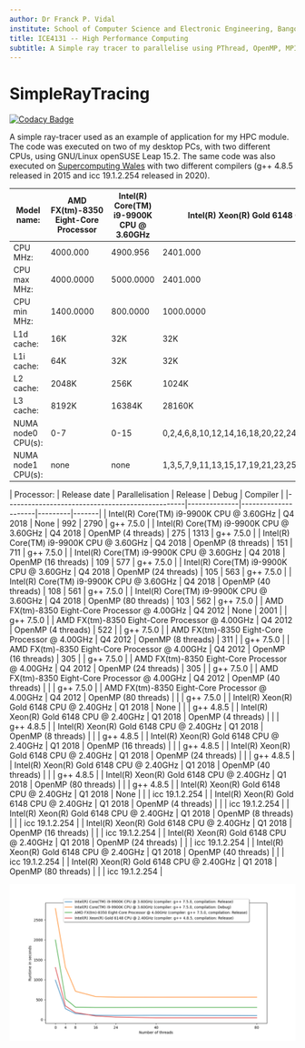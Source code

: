```yaml
---
author: Dr Franck P. Vidal
institute: School of Computer Science and Electronic Engineering, Bangor University, UK
title: ICE4131 -- High Performance Computing
subtitle: A Simple ray tracer to parallelise using PThread, OpenMP, MPI and CUDA.
---
```


# SimpleRayTracing

[![Codacy Badge](https://api.codacy.com/project/badge/Grade/2e8c4fd913234f2d880c43716c17cea9)](https://app.codacy.com/manual/effepivi/SimpleRayTracing?utm_source=github.com&utm_medium=referral&utm_content=effepivi/SimpleRayTracing&utm_campaign=Badge_Grade_Dashboard)

A simple ray-tracer used as an example of application for my HPC module. The code was executed on two of my desktop PCs, with two different CPUs, using GNU/Linux openSUSE Leap 15.2.
The same code was also executed on [Supercomputing Wales](https://www.supercomputing.wales/) with two different compilers (g++ 4.8.5 released in 2015 and icc 19.1.2.254 released in 2020).

| Model name:        | AMD FX(tm)-8350 Eight-Core Processor | Intel(R) Core(TM) i9-9900K CPU @ 3.60GHz | Intel(R) Xeon(R) Gold 6148 CPU @ 2.40GHz               |
|--------------------|--------------------------------------|------------------------------------------|--------------------------------------------------------|
| CPU MHz:           | 4000.000                             | 4900.956                                 | 2401.000                                               |
| CPU max MHz:       | 4000.0000                            | 5000.0000                                | 2401.000                                               |
| CPU min MHz:       | 1400.0000                            | 800.0000                                 | 1000.0000                                              |
| L1d cache:         | 16K                                  | 32K                                      | 32K                                                    |
| L1i cache:         | 64K                                  | 32K                                      | 32K                                                    |
| L2 cache:          | 2048K                                | 256K                                     | 1024K                                                  |
| L3 cache:          | 8192K                                | 16384K                                   | 28160K                                                 |
| NUMA node0 CPU(s): | 0-7                                  | 0-15                                     | 0,2,4,6,8,10,12,14,16,18,20,22,24,26,28,30,32,34,36,38 |
| NUMA node1 CPU(s): | none                                 | none                                     | 1,3,5,7,9,11,13,15,17,19,21,23,25,27,29,31,33,35,37,39 |

| Processor:                                      | Release date | Parallelisation     | Release | Debug | Compiler    |
|-------------------------------------------------|--------------|---------------------|---------|-------|
| Intel(R) Core(TM) i9-9900K CPU @ 3.60GHz        | Q4 2018      | None                | 992     | 2790  | g++ 7.5.0    |
| Intel(R) Core(TM) i9-9900K CPU @ 3.60GHz        | Q4 2018      | OpenMP (4 threads)  | 275     | 1313  | g++ 7.5.0    |
| Intel(R) Core(TM) i9-9900K CPU @ 3.60GHz        | Q4 2018      | OpenMP (8 threads)  | 151     | 711   | g++ 7.5.0    |
| Intel(R) Core(TM) i9-9900K CPU @ 3.60GHz        | Q4 2018      | OpenMP (16 threads) | 109     | 577   | g++ 7.5.0    |
| Intel(R) Core(TM) i9-9900K CPU @ 3.60GHz        | Q4 2018      | OpenMP (24 threads) | 105     | 563   | g++ 7.5.0    |
| Intel(R) Core(TM) i9-9900K CPU @ 3.60GHz        | Q4 2018      | OpenMP (40 threads) | 108     | 561   | g++ 7.5.0    |
| Intel(R) Core(TM) i9-9900K CPU @ 3.60GHz        | Q4 2018      | OpenMP (80 threads) | 103     | 562   | g++ 7.5.0    |
| AMD FX(tm)-8350 Eight-Core Processor @ 4.00GHz  | Q4 2012      | None                | 2001    |       | g++ 7.5.0    |
| AMD FX(tm)-8350 Eight-Core Processor @ 4.00GHz  | Q4 2012      | OpenMP (4 threads)  | 522     |       | g++ 7.5.0    |
| AMD FX(tm)-8350 Eight-Core Processor @ 4.00GHz  | Q4 2012      | OpenMP (8 threads)  | 311     |       | g++ 7.5.0    |
| AMD FX(tm)-8350 Eight-Core Processor @ 4.00GHz  | Q4 2012      | OpenMP (16 threads) | 305     |       | g++ 7.5.0    |
| AMD FX(tm)-8350 Eight-Core Processor @ 4.00GHz  | Q4 2012      | OpenMP (24 threads) | 305     |       | g++ 7.5.0    |
| AMD FX(tm)-8350 Eight-Core Processor @ 4.00GHz  | Q4 2012      | OpenMP (40 threads) |         |       | g++ 7.5.0    |
| AMD FX(tm)-8350 Eight-Core Processor @ 4.00GHz  | Q4 2012      | OpenMP (80 threads) |         |       | g++ 7.5.0    |
| Intel(R) Xeon(R) Gold 6148 CPU @ 2.40GHz        | Q1 2018      | None                |         |       | g++ 4.8.5    |
| Intel(R) Xeon(R) Gold 6148 CPU @ 2.40GHz        | Q1 2018      | OpenMP (4 threads)  |         |       | g++ 4.8.5    |
| Intel(R) Xeon(R) Gold 6148 CPU @ 2.40GHz        | Q1 2018      | OpenMP (8 threads)  |         |       | g++ 4.8.5    |
| Intel(R) Xeon(R) Gold 6148 CPU @ 2.40GHz        | Q1 2018      | OpenMP (16 threads) |         |       | g++ 4.8.5    |
| Intel(R) Xeon(R) Gold 6148 CPU @ 2.40GHz        | Q1 2018      | OpenMP (24 threads) |         |       | g++ 4.8.5    |
| Intel(R) Xeon(R) Gold 6148 CPU @ 2.40GHz        | Q1 2018      | OpenMP (40 threads) |         |       | g++ 4.8.5    |
| Intel(R) Xeon(R) Gold 6148 CPU @ 2.40GHz        | Q1 2018      | OpenMP (80 threads) |         |       | g++ 4.8.5    |
| Intel(R) Xeon(R) Gold 6148 CPU @ 2.40GHz        | Q1 2018      | None                |         |       | icc 19.1.2.254 |
| Intel(R) Xeon(R) Gold 6148 CPU @ 2.40GHz        | Q1 2018      | OpenMP (4 threads)  |         |       | icc 19.1.2.254 |
| Intel(R) Xeon(R) Gold 6148 CPU @ 2.40GHz        | Q1 2018      | OpenMP (8 threads)  |         |       | icc 19.1.2.254 |
| Intel(R) Xeon(R) Gold 6148 CPU @ 2.40GHz        | Q1 2018      | OpenMP (16 threads) |         |       | icc 19.1.2.254 |
| Intel(R) Xeon(R) Gold 6148 CPU @ 2.40GHz        | Q1 2018      | OpenMP (24 threads) |         |       | icc 19.1.2.254 |
| Intel(R) Xeon(R) Gold 6148 CPU @ 2.40GHz        | Q1 2018      | OpenMP (40 threads) |         |       | icc 19.1.2.254 |
| Intel(R) Xeon(R) Gold 6148 CPU @ 2.40GHz        | Q1 2018      | OpenMP (80 threads) |         |       | icc 19.1.2.254 |

![Plot of the runtimes](runtimes.png)
